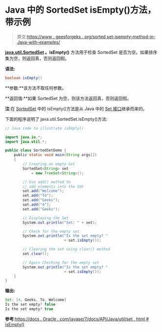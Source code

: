 # Java 中的 SortedSet isEmpty()方法，带示例

> 原文:[https://www . geesforgeks . org/sorted set-isempty-method-in-Java-with-examples/](https://www.geeksforgeeks.org/sortedset-isempty-method-in-java-with-examples/)

**[java.util.SortedSet](https://www.geeksforgeeks.org/sortedset-java-examples/) 。isEmpty()** 方法用于检查 SortedSet 是否为空。如果排序集为空，则返回真，否则返回假。

**语法:**

```java
boolean isEmpty()
```

**参数:**该方法不取任何参数。

**返回值:**如果 SortedSet 为空，则该方法返回真，否则返回假。

**注**:在 [SortedSet](https://www.geeksforgeeks.org/sortedset-java-examples/) 中的 isEmpty()方法是从 Java 中的 [Set 接口](https://www.geeksforgeeks.org/set-in-java/)继承而来的。

下面的程序说明了 java.util.SortedSet.isEmpty()方法:

```java
// Java code to illustrate isEmpty()

import java.io.*;
import java.util.*;

public class SortedSetDemo {
    public static void main(String args[])
    {
        // Creating an empty Set
        SortedSet<String> set
            = new TreeSet<String>();

        // Use add() method to
        // add elements into the Set
        set.add("Welcome");
        set.add("To");
        set.add("Geeks");
        set.add("4");
        set.add("Geeks");

        // Displaying the Set
        System.out.println("Set: " + set);

        // Check for the empty set
        System.out.println("Is the set empty? "
                           + set.isEmpty());

        // Clearing the set using clear() method
        set.clear();

        // Again Checking for the empty set
        System.out.println("Is the set empty? "
                           + set.isEmpty());
    }
}
```

**输出:**

```java
Set: [4, Geeks, To, Welcome]
Is the set empty? false
Is the set empty? true

```

**参考**:[https://docs . Oracle . com/javase/7/docs/API/Java/util/set . html # isEmpty()](https://docs.oracle.com/javase/7/docs/api/java/util/Set.html#isEmpty())